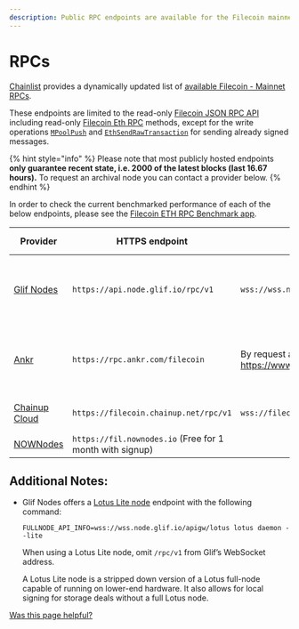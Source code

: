 ```yaml
---
description: Public RPC endpoints are available for the Filecoin mainnet.
---
```


# RPCs

[Chainlist](https://chainlist.org/?search=filecoin\&testnets=true) provides a dynamically updated list of [available Filecoin - Mainnet RPCs](https://chainlist.org/?search=filecoin\&testnets=false).

These endpoints are limited to the read-only [Filecoin JSON RPC API](../../reference/json-rpc/) including read-only [Filecoin Eth RPC](../../reference/json-rpc/eth.md) methods, except for the write operations [`MPoolPush`](../../reference/json-rpc/mpool.md#mpoolpush) and [`EthSendRawTransaction`](../../reference/json-rpc/eth.md#ethsendrawtransaction) for sending already signed messages.

{% hint style="info" %}
Please note that most publicly hosted endpoints **only guarantee recent state, i.e. 2000 of the latest blocks (last 16.67 hours).** To request an archival node you can contact a provider below.
{% endhint %}

In order to check the current benchmarked performance of each of the below endpoints, please see the [Filecoin ETH RPC Benchmark app](https://benchmark-rpc.vercel.app/).

| Provider                                    | HTTPS endpoint                                           | WSS endpoint                                     | Docs                                                                                               | API Support                                               |
| ------------------------------------------- | -------------------------------------------------------- | ------------------------------------------------ | -------------------------------------------------------------------------------------------------- | --------------------------------------------------------- |
| [Glif Nodes](https://api.node.glif.io/)     | `https://api.node.glif.io/rpc/v1`                        | `wss://wss.node.glif.io/apigw/lotus/rpc/v1`      | [Glif Nodes - Docs](https://api.node.glif.io/)                                                     | All Filecoin and Eth JSON RPC methods including MPoolPush |
| [Ankr](https://ankr.com/)                   | `https://rpc.ankr.com/filecoin`                          | By request at: https://www.ankr.com/rpc/filecoin | [Ankr Docs - Filecoin](https://www.ankr.com/docs/rpc-service/chains/chains-list/#filecoin)         | All Filecoin and Eth JSON RPC methods including MPoolPush |
| [Chainup Cloud](https://cloud.chainup.com/) | `https://filecoin.chainup.net/rpc/v1`                    | `wss://filecoin.chainup.net/rpc/v1`              | [Chainup Cloud Docs - Filecoin](https://docs.chainupcloud.com/blockchain-api/filecoin/public-apis) |                                                           |
| [NOWNodes](https://nownodes.io/)            | `https://fil.nownodes.io` (Free for 1 month with signup) |                                                  | [NOWNodes - Docs](https://documenter.getpostman.com/view/13630829/TVmFkLwy)                        |                                                           |


## Additional Notes:

*   Glif Nodes offers a [Lotus Lite node](https://docs.filecoin.io/nodes/lite-nodes/spin-up-a-lite-node) endpoint with the following command:

    ```shell
    FULLNODE_API_INFO=wss://wss.node.glif.io/apigw/lotus lotus daemon --lite
    ```

    When using a Lotus Lite node, omit `/rpc/v1` from Glif’s WebSocket address.

    A Lotus Lite node is a stripped down version of a Lotus full-node capable of running on lower-end hardware. It also allows for local signing for storage deals without a full Lotus node.



[Was this page helpful?](https://docs.filecoin.io/networks/mainnet/rpcs)
